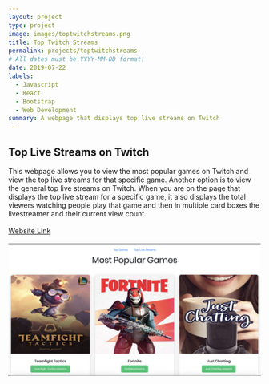 ```yaml
---
layout: project
type: project
image: images/toptwitchstreams.png
title: Top Twitch Streams
permalink: projects/toptwitchstreams
# All dates must be YYYY-MM-DD format!
date: 2019-07-22
labels:
  - Javascript
  - React
  - Bootstrap
  - Web Development
summary: A webpage that displays top live streams on Twitch
---
```


## Top Live Streams on Twitch
This webpage allows you to view the most popular games on Twitch and view the top live streams for that specific game. Another option is to view the general top live streams on Twitch. When you are on the page that displays the top live stream for a specific game, it also displays the total viewers watching people play that game and then in multiple card boxes the livestreamer and their current view count.<br/>
<br/>
[Website Link](https://nfp9i.codesandbox.io/) <br/>
<br/>
<img class="ui image" src="../images/toptwitchstreams.png">

